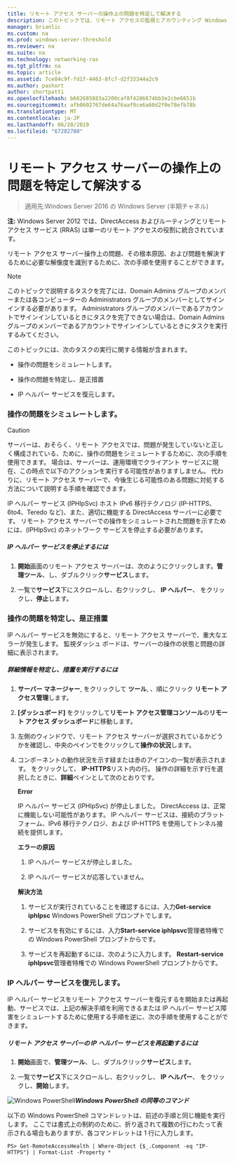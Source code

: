 ```yaml
---
title: リモート アクセス サーバーの操作上の問題を特定して解決する
description: このトピックでは、リモート アクセスの監視とアカウンティング Windows Server 2016 では、ガイドの一部です。
manager: brianlic
ms.custom: na
ms.prod: windows-server-threshold
ms.reviewer: na
ms.suite: na
ms.technology: networking-ras
ms.tgt_pltfrm: na
ms.topic: article
ms.assetid: 7ce84c9f-fd1f-4463-8fc7-d2f33344a2c9
ms.author: pashort
author: shortpatti
ms.openlocfilehash: b682685883a2200caf8f4286674bb3e2cbe6651b
ms.sourcegitcommit: afb0602767de64a76aaf9ce6a60d2f0e78efb78b
ms.translationtype: MT
ms.contentlocale: ja-JP
ms.lasthandoff: 06/20/2019
ms.locfileid: "67282780"
---
```

# <a name="identify-and-resolve-remote-access-server-operations-problems"></a>リモート アクセス サーバーの操作上の問題を特定して解決する

>適用先:Windows Server 2016 の Windows Server (半期チャネル)

**注:** Windows Server 2012 では、DirectAccess およびルーティングとリモート アクセス サービス (RRAS) は単一のリモート アクセスの役割に統合されています。  
  
リモート アクセス サーバー操作上の問題、その根本原因、および問題を解決するために必要な解像度を識別するために、次の手順を使用することができます。  
  
> [!NOTE]  
> このトピックで説明するタスクを完了には、Domain Admins グループのメンバーまたは各コンピューターの Administrators グループのメンバーとしてサインインする必要があります。 Administrators グループのメンバーであるアカウントでサインインしているときにタスクを完了できない場合は、Domain Admins グループのメンバーであるアカウントでサインインしているときにタスクを実行するみてください。  
  
このトピックには、次のタスクの実行に関する情報が含まれます。  
  
- 操作の問題をシミュレートします。  
  
- 操作の問題を特定し、是正措置  
  
- IP ヘルパー サービスを復元します。  
  
### <a name="BKMK_Simulate"></a>操作の問題をシミュレートします。  
  
> [!CAUTION]  
> サーバーは、おそらく、リモート アクセスでは、問題が発生していないと正しく構成されている、ために、操作の問題をシミュレートするために、次の手順を使用できます。 場合は、サーバーは、運用環境でクライアント サービスに現在、この時点で以下のアクションを実行する可能性がありますしません。 代わりに、リモート アクセス サーバーで、今後生じる可能性のある問題に対処する方法について説明する手順を確認できます。  
  
IP ヘルパー サービス (IPHlpSvc) ホスト IPv6 移行テクノロジ (IP-HTTPS、6to4、Teredo など)、また、適切に機能する DirectAccess サーバーに必要です。 リモート アクセス サーバーでの操作をシミュレートされた問題を示すためには、(IPHlpSvc) のネットワーク サービスを停止する必要があります。  
  
##### <a name="to-stop-the-ip-helper-service"></a>IP ヘルパー サービスを停止するには  
  
1.  **開始**画面のリモート アクセス サーバーは、次のようにクリックします。**管理ツール**、し、ダブルクリック**サービス**します。  
  
2.  一覧で**サービス**下にスクロールし、右クリックし、 **IP ヘルパー**、 をクリックし、**停止**します。  
  
### <a name="BKMK_Identify"></a>操作の問題を特定し、是正措置  
IP ヘルパー サービスを無効にすると、リモート アクセス サーバーで、重大なエラーが発生します。 監視ダッシュ ボードは、サーバーの操作の状態と問題の詳細に表示されます。  
  
##### <a name="to-identify-the-details-and-take-corrective-action"></a>詳細情報を特定し、措置を実行するには  
  
1.  **サーバー マネージャー**, をクリックして **ツール**, 、順にクリック **リモート アクセス管理**します。  
  
2.  **[ダッシュボード]** をクリックして**リモート アクセス管理コンソール**の**リモート アクセス ダッシュボード**に移動します。  
  
3.  左側のウィンドウで、リモート アクセス サーバーが選択されているかどうかを確認し、中央のペインでをクリックして**操作の状況**します。  
  
4.  コンポーネントの動作状況を示す緑または赤のアイコンの一覧が表示されます。 をクリックして、 **IP-HTTPS**リスト内の行。 操作の詳細を示す行を選択したときに、**詳細**ペインとして次のとおりです。  
  
    **Error**  
  
    IP ヘルパー サービス (IPHlpSvc) が停止しました。 DirectAccess は、正常に機能しない可能性があります。 IP ヘルパー サービスは、接続のプラットフォーム、IPv6 移行テクノロジ、および IP-HTTPS を使用してトンネル接続を提供します。  
  
    **エラーの原因**  
  
    1.  IP ヘルパー サービスが停止しました。  
  
    2.  IP ヘルパー サービスが応答していません。  
  
    **解決方法**  
  
    1.  サービスが実行されていることを確認するには、入力**Get-service iphlpsc** Windows PowerShell プロンプトでします。  
  
    2.  サービスを有効にするには、入力**Start-service iphlpsvc**管理者特権での Windows PowerShell プロンプトからです。  
  
    3.  サービスを再起動するには、次のように入力します。 **Restart-service iphlpsvc**管理者特権での Windows PowerShell プロンプトからです。  
  
### <a name="BKMK_Restart"></a>IP ヘルパー サービスを復元します。  
IP ヘルパー サービスをリモート アクセス サーバーを復元するを開始または再起動、サービスでは、上記の解決手順を利用できるまたは IP ヘルパー サービス障害をシミュレートするために使用する手順を逆に、次の手順を使用することができます。  
  
##### <a name="to-restart-the-ip-helper-service-on-the-remote-access-server"></a>リモート アクセス サーバーの IP ヘルパー サービスを再起動するには  
  
1.  **開始**画面で、**管理ツール**、し、ダブルクリック**サービス**します。  
  
2.  一覧で**サービス**下にスクロールし、右クリックし、 **IP ヘルパー**、 をクリックし、**開始**します。  
  
![Windows PowerShell](../../../media/Identify-and-resolve-Remote-Access-server-operations-problems/PowerShellLogoSmall.gif)***<em>Windows PowerShell の同等のコマンド</em>***  
  
以下の Windows PowerShell コマンドレットは、前述の手順と同じ機能を実行します。 ここでは書式上の制約のために、折り返されて複数の行にわたって表示される場合もありますが、各コマンドレットは 1 行に入力します。  
  
```  
PS> Get-RemoteAccessHealth | Where-Object {$_.Component -eq "IP-HTTPS"} | Format-List -Property *  
```  
  


